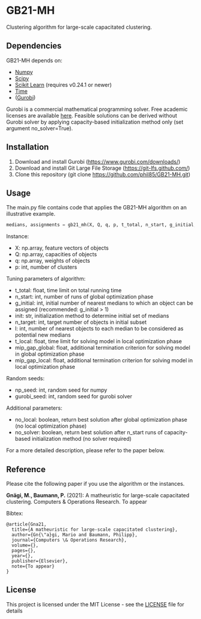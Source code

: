 # GB21-MH

Clustering algorithm for large-scale capacitated clustering. 

## Dependencies

GB21-MH depends on:
* [Numpy](https://anaconda.org/conda-forge/numpy)
* [Scipy](https://anaconda.org/anaconda/scipy)
* [Scikit Learn](https://anaconda.org/anaconda/scikit-learn) (requires v0.24.1 or newer)
* [Time](https://anaconda.org/conda-forge/time)
* ([Gurobi](https://anaconda.org/Gurobi/gurobi))

Gurobi is a commercial mathematical programming solver. Free academic licenses are available [here](https://www.gurobi.com/academia/academic-program-and-licenses/). Feasible solutions can be derived without Gurobi solver by applying capacity-based initialization method only (set argument no_solver=True).

## Installation

1) Download and install Gurobi (https://www.gurobi.com/downloads/)
2) Download and install Git Large File Storage (https://git-lfs.github.com/)
3) Clone this repository (git clone https://github.com/phil85/GB21-MH.git)

## Usage

The main.py file contains code that applies the GB21-MH algorithm on an illustrative example.

```python
medians, assignments = gb21_mh(X, Q, q, p, t_total, n_start, g_initial, init, n_target, l, t_local, mip_gap_global, mip_gap_local, np_seed, gurobi_seed, no_local, no_solver)
```

Instance:
* X: np.array, feature vectors of objects
* Q: np.array, capacities of objects
* q: np.array, weights of objects
* p: int, number of clusters

Tuning parameters of algorithm:
* t_total: float, time limit on total running time
* n_start: int, number of runs of global optimization phase  
* g_initial: int, initial number of nearest medians to which an object can be assigned (recommended: g_initial > 1)
* init: str, initialization method to determine initial set of medians
* n_target: int, target number of objects in initial subset
* l: int, number of nearest objects to each median to be considered as potential new medians 
* t_local: float, time limit for solving model in local optimization phase
* mip_gap_global: float, additional termination criterion for solving model in global optimization phase
* mip_gap_local: float, additional termination criterion for solving model in local optimization phase

Random seeds:
* np_seed: int, random seed for numpy
* gurobi_seed: int, random seed for gurobi solver

Additional parameters:
* no_local: boolean, return best solution after global optimization phase (no local optimization phase)
* no_solver: boolean, return best solution after n_start runs of capacity-based initialization method (no solver required)


For a more detailed description, please refer to the paper below.

## Reference

Please cite the following paper if you use the algorithm or the instances.

**Gnägi, M., Baumann, P.** (2021): A matheuristic for large-scale capacitated clustering. Computers & Operations Research. To appear

Bibtex:
```
@article{Gna21,
  title={A matheuristic for large-scale capacitated clustering},
  author={Gn{\"a}gi, Mario and Baumann, Philipp},
  journal={Computers \& Operations Research},
  volume={},
  pages={},
  year={},
  publisher={Elsevier},
  note={To appear}
}
```

## License

This project is licensed under the MIT License - see the [LICENSE](LICENSE) file for details


